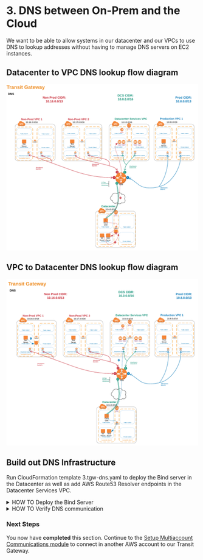 # 3. DNS between On-Prem and the Cloud

We want to be able to allow systems in our datacenter and our VPCs to use DNS to lookup addresses without having to manage DNS servers on EC2 instances.

## Datacenter to VPC DNS lookup flow diagram

![DNS DC to DCS](../images/dns-dc1tonp1.png)

## VPC to Datacenter DNS lookup flow diagram

![DNS NP1 to DC](../images/dns-np1todc.png)

## Build out DNS Infrastructure

Run CloudFormation template 3.tgw-dns.yaml to deploy the Bind server in the Datacenter as well as add AWS Route53 Resolver endpoints in the Datacenter Services VPC.

<details>
<summary>HOW TO Deploy the Bind Server</summary><p>

1. In the AWS Management Console change to the region you are working in. This is in the upper right-hand drop-down menu.

1. In the AWS Management Console choose **Services** then select **CloudFormation**.

1. In the main panel select **Create Stack** in the upper right hand corner.<p>

   ![Create Stack button](../images/createStack.png)

1. Make sure **Template is ready** is selected from Prepare template options.

1. At the **Create stack** screen, for **Template source** select **Upload a template file** and click **Choose file** from **Upload a Template file**. from your local files select **3.tgw-dns.yaml** and click **Open**.

1. Back at the **Create stack** screen, clcik **Next** in the lower right.

1. For the **Specify stack details** give the stack a name, enter the name of your first stack (must be entered exactly to work), and select DNS compliant domain name, such as **kneetoe.com**. Click **Next**.
   ![Stack Parameters](../images/createStack-DNSparameters.png)

1. For **Configuration stack options** we don't need to change anything, so just click **Next** in the bottom right.

1. Scroll down to the bottom of the **Review name_of_your_stack** and check the **I acknowledge that AWS CloudFormation might create IAM resources with custom names.** Click the **Create** button in the lower right.
   ![Create Stack](../images/createStack-VPCiam.png)

1. wait for the Stack to show **Create_Complete**.
   ![Stack Complete](../images/createStack-DNSProgress.png)

      </p>
      </details>

<details>
<summary>HOW TO Verify DNS communication</summary><p>
1. In the AWS Management Console choose **Services** then select **Systems Manager**.

1. From the menu on the left, Scroll down and select **Session Manager**. Session Manager allows us to use IAM role and policies to determine who has console access without having to manage ssh keys for our instances.

1. In the main pane, click the **Start session** button. Pick The Datacenter Instance to shell into. You will now enter a bash shell prompt for that instance.

1. Let Ping np1.aws._your_domain_name_. Every one second or so, you should see a new line showing the reply and roundtrip time.

![DNS DC to DCS](../images/dns-dc1tonp1.png)

```

sh-4.2$ ping np1.aws.kneetoe.com
PING 10.16.18.220 (10.16.18.220) 56(84) bytes of data.
64 bytes from 10.16.18.220: icmp_seq=1 ttl=254 time=1.09 ms
64 bytes from 10.16.18.220: icmp_seq=2 ttl=254 time=0.763 ms
64 bytes from 10.16.18.220: icmp_seq=3 ttl=254 time=0.807 ms
64 bytes from 10.16.18.220: icmp_seq=4 ttl=254 time=0.891 ms
64 bytes from 10.16.18.220: icmp_seq=5 ttl=254 time=0.736 ms
64 bytes from 10.16.18.220: icmp_seq=6 ttl=254 time=0.673 ms
64 bytes from 10.16.18.220: icmp_seq=7 ttl=254 time=0.806 ms
^C
--- 10.16.18.220 ping statistics ---
7 packets transmitted, 7 received, 0% packet loss, time 6042ms
rtt min/avg/max/mdev = 0.673/0.824/1.096/0.130 ms
```

1. Since we dont allow pings the other way, lets test by using **Session Manager** to shell to NP1, and using dig to lookup a name provided by the Bind server in the Datacenter (test._your_domain_name_). It should return the private ip address of the Bind Server.

![DNS NP1 to DC](../images/dns-np1todc.png)

```
sh-4.2$ dig test.kneetoe.com

; <<>> DiG 9.9.4-RedHat-9.9.4-61.amzn2.0.1 <<>> test.kneetoe.com
;; global options: +cmd
;; Got answer:
;; ->>HEADER<<- opcode: QUERY, status: NOERROR, id: 59048
;; flags: qr rd ra; QUERY: 1, ANSWER: 1, AUTHORITY: 0, ADDITIONAL: 1

;; OPT PSEUDOSECTION:
; EDNS: version: 0, flags:; udp: 4096
;; QUESTION SECTION:
;test.kneetoe.com.                  IN      A

;; ANSWER SECTION:
test.kneetow.com.           60      IN      A       10.4.12.187

;; Query time: 5 msec
;; SERVER: 10.16.0.2#53(10.16.0.2)
;; WHEN: Fri Feb 01 16:33:27 UTC 2019
;; MSG SIZE  rcvd: 57
```

</p>
</details>

### Next Steps

You now have **completed** this section. Continue to the [Setup Multiaccount Communications module](../4.multiaccount) to connect in another AWS account to our Transit Gateway.
